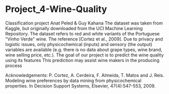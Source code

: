 # Project_4-Wine-Quality
Classification project Anat Peled & Guy Kahana
The dataset was taken from Kaggle, but originally downloaded from the UCI Machine Learning Repository.
The dataset refers to red and white variants of the Portuguese "Vinho Verde" wine. The reference [Cortez et al., 2009]. Due to privacy and logistic issues, only physicochemical (inputs) and sensory (the output) variables are available (e.g. there is no data about grape types, wine brand, wine selling price, etc.).
The goal of our project is to predict the wine quality using its features
This prediction may assist wine makers in the producing process


Acknowledgements: P. Cortez, A. Cerdeira, F. Almeida, T. Matos and J. Reis. Modeling wine preferences by data mining from physicochemical properties. In Decision Support Systems, Elsevier, 47(4):547-553, 2009.
